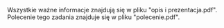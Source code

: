Wszystkie ważne informacje znajdują się w pliku "opis i prezentacja.pdf". Polecenie tego zadania znajduje się w pliku "polecenie.pdf".
